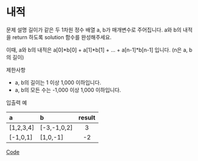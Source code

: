 # 내적 
문제 설명
길이가 같은 두 1차원 정수 배열 a, b가 매개변수로 주어집니다. a와 b의 내적을 return 하도록 solution 함수를 완성해주세요.

이때, a와 b의 내적은 a[0]*b[0] + a[1]*b[1] + ... + a[n-1]*b[n-1] 입니다. (n은 a, b의 길이)


제한사항
- a, b의 길이는 1 이상 1,000 이하입니다.
- a, b의 모든 수는 -1,000 이상 1,000 이하입니다.

입출력 예

| a | b | result |
| :----------------- | :-----------  | :----------: |
| [1,2,3,4] | [-3,-1,0,2] | 3 |
| [-1,0,1] | [1,0,-1] | -2 |

[Code](https://github.com/JiHoonAHN/CodingTest/blob/main/Programmers/1Level/explain/Code/%EB%82%B4%EC%A0%81.swift)


